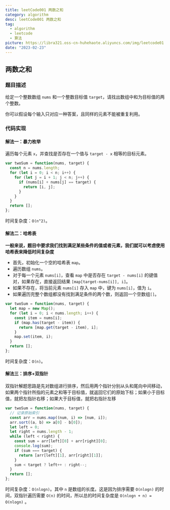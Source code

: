 ```yaml
---
title: leetCode001 两数之和
category: algorithm
desc: leetCode001 两数之和
tag:
  - algorithm
  - leetcode
  - 算法
picture: https://libra321.oss-cn-huhehaote.aliyuncs.com/img/leetcode01.png
date: "2023-02-23"
---
```


## 两数之和

### 题目描述

给定一个整数数组 `nums` 和一个整数目标值 `target`，请找出数组中和为目标值的两个整数。

你可以假设每个输入只对应一种答案，且同样的元素不能被重复利用。

### 代码实现

#### 解法一：暴力枚举

遍历每个元素 `x`，并查找是否存在一个值与 `target - x` 相等的目标元素。

```js
var twoSum = function(nums, target) {
  const n = nums.length;
  for (let i = 0; i < n; i++) {
    for (let j = i + 1; j < n; j++) {
      if (nums[i] + nums[j] == target) {
        return [i, j];
      }
    }
  }
  return [];
};
```

时间复杂度：`O(n^2)`。

#### 解法二：哈希表

**一般来说，题目中要求我们找到满足某些条件的值或者元素，我们就可以考虑使用哈希表来降低时间复杂度**

- 首先，初始化一个空的哈希表 `map`。
- 遍历数组 `nums`。
- 对于每一个元素 `nums[i]`，查看 `map` 中是否存在 `target - nums[i]` 的键值对，如果存在，直接返回结果 `[map[target-nums[i]], i]`。
- 如果不存在，将当前元素 `nums[i]` 存入 `map` 中，键为 `nums[i]`，值为 `i`。
- 如果遍历完整个数组都没有找到满足条件的两个数，则返回一个空数组`[]`。

```js
var twoSum = function(nums, target) {
  let map = new Map();
  for (let i = 0; i < nums.length; i++) {
    const item = nums[i];
    if (map.has(target - item)) {
      return [map.get(target - item), i];
    }
    map.set(item, i);
  }
  return [];
};
```

时间复杂度：`O(n)`。

#### 解法三：排序+双指针

双指针解题思路是先对数组进行排序，然后用两个指针分别从头和尾向中间移动，如果两个指针所指的元素之和等于目标值，就返回它们的原始下标；如果小于目标值，就把左指针右移；如果大于目标值，就把右指针左移

```js
var twoSum = function(nums, target) {
  // 记录原始索引
  const arr = nums.map((num, i) => [num, i]);
  arr.sort((a, b) => a[0] - b[0]);
  let left = 0;
  let right = nums.length - 1;
  while (left < right) {
    const sum = arr[left][0] + arr[right][0];
    console.log(sum);
    if (sum === target) {
      return [arr[left][1], arr[right][1]];
    }
    sum < target ? left++ : right--;
  }
  return [];
};
```

时间复杂度：`O(nlogn)`。其中 `n` 是数组的长度。这是因为排序需要 `O(nlogn)` 的时间，双指针遍历需要 `O(n)` 的时间，所以总的时间复杂度是 `O(nlogn + n) = O(nlogn)` 。
